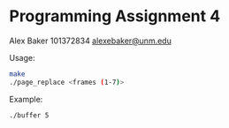 # Programming Assignment 4

Alex Baker
101372834
alexebaker@unm.edu

Usage:
```bash
make
./page_replace <frames (1-7)>
```

Example:
```bash
./buffer 5
```
